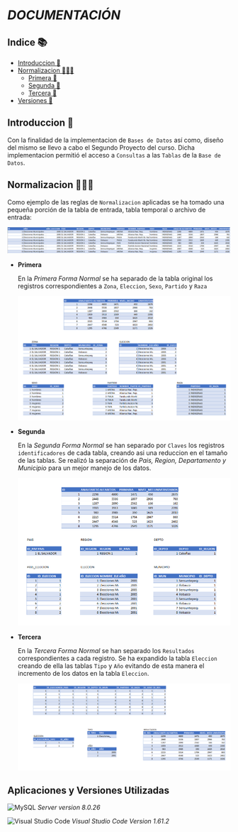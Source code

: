 # ***DOCUMENTACIÓN***

## **Indice** 📚
  - [Introduccion 📕](#introduccion)
  - [Normalizacion 🧑🏼‍💻](#normalizacion)
    - [Primera 🥇](#primera)
    - [Segunda 🥈](#segunda)
    - [Tercera 🥉](#tercera)
  - [Versiones 🔧](#versiones)


<div id='introduccion'>

## **Introduccion** 📕
    
Con la finalidad de la implementacion de `Bases de Datos` así como, diseño del mismo se llevo a cabo el Segundo Proyecto del curso. Dicha implementacion permitió el acceso a `Consultas` a las `Tablas` de la `Base de Datos`.


<div id='normalizacion'>

## **Normalizacion** 🧑🏼‍💻

Como ejemplo de las reglas de `Normalizacion` aplicadas se ha tomado una pequeña porción de la tabla de entrada, tabla temporal o archivo de entrada:

![](https://github.com/DiiAns23/Prueba-2/blob/Master/normalizacion.PNG)

<div id='primeraN'>

- **Primera**

    En la _Primera Forma Normal_ se ha separado de la tabla original los registros correspondientes a `Zona`, `Eleccion`, `Sexo`, `Partido` y `Raza`

    ![](https://github.com/DiiAns23/Prueba-2/blob/Master/primera.PNG)

<div id='segundaN'>

- **Segunda**

    En la  _Segunda Forma Normal_ se han separado por `Claves` los registros `identificadores` de cada tabla, creando asi una reduccion en el tamaño de las tablas. Se realizó la separación de _Pais, Region, Departamento y Municipio_ para un mejor manejo de los datos.

    ![](https://github.com/DiiAns23/Prueba-2/blob/Master/segunda.PNG)

<div id='terceraN'>

 - **Tercera**

    En la _Tercera Forma Normal_ se han separado los `Resultados` correspondientes a cada registro. Se ha expandido la tabla `Eleccion` creando de ella las tablas `Tipo` y `Año` evitando de esta manera el incremento de los datos en la tabla `Eleccion`.

    ![](https://github.com/DiiAns23/Prueba-2/blob/Master/tercera.PNG)

<div id='versiones'>

## **Aplicaciones y Versiones Utilizadas**

![MySQL](https://img.shields.io/badge/-MySQL-0d0d0d?style=flat&logo=mysql) _Server version 8.0.26_

![Visual Studio Code](https://img.shields.io/badge/-Visual%20Studio%20Code-0d0d0d?style=flat&logo=visual-studio-code&logoColor=007ACC) _Visual Studio Code Version 1.61.2_

